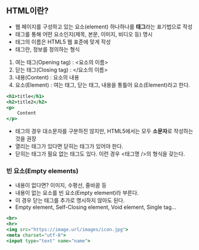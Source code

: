 ## HTML이란?

- 웹 페이지를 구성하고 있는 요소(element) 하나하나를 **태그**라는 표기법으로 작성
- 태그를 통해 어떤 요소인지(제목, 본문, 이미지, 비디오 등) 명시
- 태그의 이름은 HTML5 웹 표준에 맞게 작성
- 태그란, 정보를 정의하는 형식

1. 여는 태그(Opening tag) : <요소의 이름>
2. 닫는 태그(Closing tag) : </요소의 이름>
3. 내용(Content) : 요소의 내용
4. 요소(Element) : 여는 태그, 닫는 태그, 내용을 통틀어 요소(Element)라고 한다.

```jsx
<h1>title</h1>
<h2>title2</h2>
<p>
	Content
</p>
```

- 태그의 경우 대소문자를 구분하진 않지만, HTML5에서는 모두 **소문자**로 작성하는 것을 권장
- 열리는 태그가 있다면 닫히는 태그가 있어야 한다.
- 닫히는 태그가 필요 없는 태그도 있다. 이런 경우 <태그명 />의 형식을 갖는다.

### 빈 요소(Empty elements)

- 내용이 없다면? 이미지, 수평선, 줄바꿈 등
- 내용이 없는 요소를 빈 요소(Empty element)라 부른다.
- 이 경우 닫는 태그를 추가로 명시하지 않아도 된다.
- Empty element, Self-Closing element, Void element, Single tag...

```jsx
<br>
<hr>
<img src="https://image.url/images/icon.jpg">
<meta charset="utf-8">
<input type="text" name="name">
```
